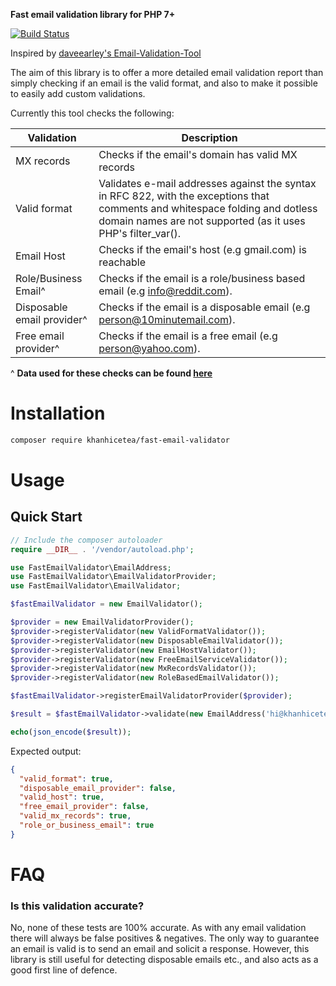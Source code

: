 **Fast email validation library for PHP 7+**

[![Build Status](https://travis-ci.org/khanhicetea/fast-email-validator.svg?branch=master)](https://travis-ci.org/khanhicetea/fast-email-validator)

Inspired by [daveearley's Email-Validation-Tool](https://github.com/daveearley/Email-Validation-Tool)

The aim of this library is to offer a more detailed email validation report than simply checking if an email is the valid format, and also to make it possible to easily add custom validations.

Currently this tool checks the following:


| Validation  | Description |
| ------------- | ------------- |
| MX records  | Checks if the email's domain has valid MX records  |
| Valid format  | Validates e-mail addresses against the syntax in RFC 822, with the exceptions that comments and whitespace folding and dotless domain names are not supported (as it uses PHP's filter_var().  |
| Email Host  | Checks if the email's host (e.g gmail.com) is reachable  |
| Role/Business Email^  | Checks if the email is a role/business based email (e.g info@reddit.com).  |
| Disposable email provider^  | Checks if the email is a disposable email (e.g person@10minutemail.com).  |
| Free email provider^  | Checks if the email is a free email (e.g person@yahoo.com).  |

^ **Data used for these checks can be found [here](https://github.com/khanhicetea/fast-email-validator/tree/master/src/database)**

# Installation

```bash
composer require khanhicetea/fast-email-validator
```

# Usage
## Quick Start

```php
// Include the composer autoloader
require __DIR__ . '/vendor/autoload.php';

use FastEmailValidator\EmailAddress;
use FastEmailValidator\EmailValidatorProvider;
use FastEmailValidator\EmailValidator;

$fastEmailValidator = new EmailValidator();

$provider = new EmailValidatorProvider();
$provider->registerValidator(new ValidFormatValidator());
$provider->registerValidator(new DisposableEmailValidator());
$provider->registerValidator(new EmailHostValidator());
$provider->registerValidator(new FreeEmailServiceValidator());
$provider->registerValidator(new MxRecordsValidator());
$provider->registerValidator(new RoleBasedEmailValidator());

$fastEmailValidator->registerEmailValidatorProvider($provider);

$result = $fastEmailValidator->validate(new EmailAddress('hi@khanhicetea.com'));

echo(json_encode($result));

```

Expected output:

```json
{
  "valid_format": true,
  "disposable_email_provider": false,
  "valid_host": true,
  "free_email_provider": false,
  "valid_mx_records": true,
  "role_or_business_email": true
}
```

# FAQ

### Is this validation accurate?
No, none of these tests are 100% accurate. As with any email validation there will always be false positives & negatives. The only way to guarantee an email is valid is to send an email and solicit a response. However, this library is still useful for detecting disposable emails etc., and also acts as a good first line of defence.
